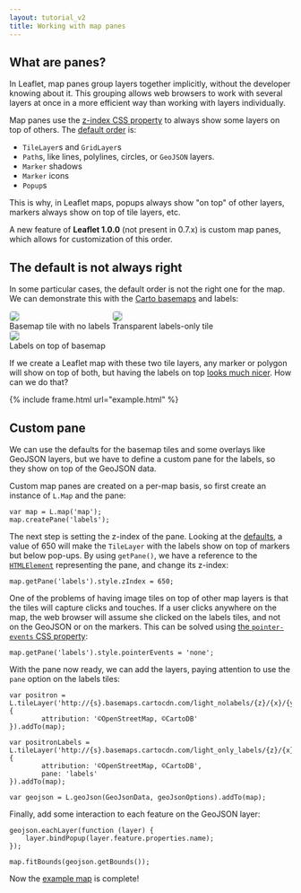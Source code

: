 ```yaml
---
layout: tutorial_v2
title: Working with map panes
---
```


## What are panes?

In Leaflet, map panes group layers together implicitly, without the developer knowing about it. This grouping allows web browsers to work with several layers at once in a more efficient way than working with layers individually.

Map panes use the [z-index CSS property](https://developer.mozilla.org/docs/Web/CSS/z-index) to always show some layers on top of others. The [default order](/reference.html#map-pane) is:

* `TileLayer`s and `GridLayer`s
* `Path`s, like lines, polylines, circles, or `GeoJSON` layers.
* `Marker` shadows
* `Marker` icons
* `Popup`s

This is why, in Leaflet maps, popups always show "on top" of other layers, markers always show on top of tile layers, etc.

A new feature of **Leaflet 1.0.0** (not present in 0.7.x) is custom map panes, which allows for customization of this order.

## The default is not always right

In some particular cases, the default order is not the right one for the map. We can demonstrate this with the [Carto basemaps](https://cartodb.com/basemaps/) and labels:


<style>
.tiles img {
    border: 1px solid #ccc;
    border-radius: 5px;
}
</style>

<div class='tiles'>
<div style='display: inline-block'>
<img src="http://a.basemaps.cartocdn.com/light_nolabels/0/0/0.png" class="bordered-img" /><br/>
Basemap tile with no labels
</div>

<div style='display: inline-block'>
<img src="http://a.basemaps.cartocdn.com/light_only_labels/0/0/0.png" class="bordered-img" /><br/>
Transparent labels-only tile
</div>

<div style='display: inline-block; position:relative;'>
<img src="http://a.basemaps.cartocdn.com/light_nolabels/0/0/0.png" class="bordered-img" />
<img src="http://a.basemaps.cartocdn.com/light_only_labels/0/0/0.png"  style='position:absolute; left:0; top:0;'/><br/>
Labels on top of basemap
</div>
</div>

If we create a Leaflet map with these two tile layers, any marker or polygon will show on top of both, but having the labels on top [looks much nicer](http://blog.cartodb.com/let-your-labels-shine/). How can we do that?

{% include frame.html url="example.html" %}

## Custom pane

We can use the defaults for the basemap tiles and some overlays like GeoJSON layers, but we have to define a custom pane for the labels, so they show on top of the GeoJSON data.

Custom map panes are created on a per-map basis, so first create an instance of `L.Map` and the pane:


    var map = L.map('map');
    map.createPane('labels');


The next step is setting the z-index of the pane. Looking at the [defaults](https://github.com/Leaflet/Leaflet/blob/v1.0.0/dist/leaflet.css#L87), a value of 650 will make the `TileLayer` with the labels show on top of markers but below pop-ups. By using `getPane()`, we have a reference to the [`HTMLElement`](https://developer.mozilla.org/docs/Web/API/HTMLElement) representing the pane, and change its z-index:


    map.getPane('labels').style.zIndex = 650;


One of the problems of having image tiles on top of other map layers is that the tiles will capture clicks and touches. If a user clicks anywhere on the map, the web browser will assume she clicked on the labels tiles, and not on the GeoJSON or on the markers. This can be solved using [the `pointer-events` CSS property](https://developer.mozilla.org/en-US/docs/Web/CSS/pointer-events):


    map.getPane('labels').style.pointerEvents = 'none';


With the pane now ready, we can add the layers, paying attention to use the `pane` option on the labels tiles:


    var positron = L.tileLayer('http://{s}.basemaps.cartocdn.com/light_nolabels/{z}/{x}/{y}.png', {
            attribution: '©OpenStreetMap, ©CartoDB'
    }).addTo(map);

    var positronLabels = L.tileLayer('http://{s}.basemaps.cartocdn.com/light_only_labels/{z}/{x}/{y}.png', {
            attribution: '©OpenStreetMap, ©CartoDB',
            pane: 'labels'
    }).addTo(map);

    var geojson = L.geoJson(GeoJsonData, geoJsonOptions).addTo(map);

Finally, add some interaction to each feature on the GeoJSON layer:

    geojson.eachLayer(function (layer) {
        layer.bindPopup(layer.feature.properties.name);
    });

    map.fitBounds(geojson.getBounds());


Now the [example map](example.html) is complete!



